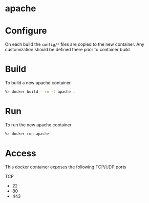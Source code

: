 apache
================

# Configure
On each build the `config/*` files 
are copied to the new container. Any customization
should be defined there prior to container build.

# Build
To build a new apache container

```sh
%> docker build --rm -t apache .
```

# Run
To run the new apache container

```sh
%> docker run apache
```

# Access
This docker container exposes the following TCP/UDP ports

TCP
* 22
* 80
* 443
